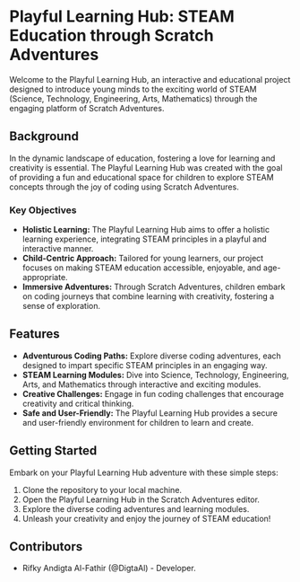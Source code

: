 # Playful Learning Hub: STEAM Education through Scratch Adventures

Welcome to the Playful Learning Hub, an interactive and educational project designed to introduce young minds to the exciting world of STEAM (Science, Technology, Engineering, Arts, Mathematics) through the engaging platform of Scratch Adventures.

## Background

In the dynamic landscape of education, fostering a love for learning and creativity is essential. The Playful Learning Hub was created with the goal of providing a fun and educational space for children to explore STEAM concepts through the joy of coding using Scratch Adventures.

### Key Objectives

- **Holistic Learning:** The Playful Learning Hub aims to offer a holistic learning experience, integrating STEAM principles in a playful and interactive manner.
- **Child-Centric Approach:** Tailored for young learners, our project focuses on making STEAM education accessible, enjoyable, and age-appropriate.
- **Immersive Adventures:** Through Scratch Adventures, children embark on coding journeys that combine learning with creativity, fostering a sense of exploration.

## Features

- **Adventurous Coding Paths:** Explore diverse coding adventures, each designed to impart specific STEAM principles in an engaging way.
- **STEAM Learning Modules:** Dive into Science, Technology, Engineering, Arts, and Mathematics through interactive and exciting modules.
- **Creative Challenges:** Engage in fun coding challenges that encourage creativity and critical thinking.
- **Safe and User-Friendly:** The Playful Learning Hub provides a secure and user-friendly environment for children to learn and create.

## Getting Started

Embark on your Playful Learning Hub adventure with these simple steps:

1. Clone the repository to your local machine.
2. Open the Playful Learning Hub in the Scratch Adventures editor.
3. Explore the diverse coding adventures and learning modules.
4. Unleash your creativity and enjoy the journey of STEAM education!

## Contributors

- Rifky Andigta Al-Fathir (@DigtaAl) - Developer.


